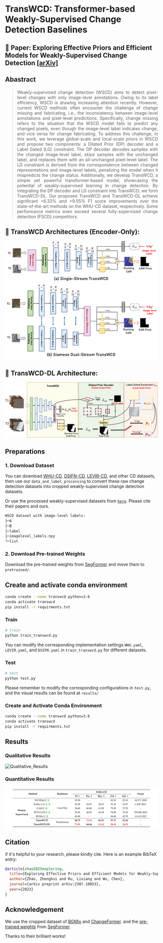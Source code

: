 # TransWCD: Transformer-based Weakly-Supervised Change Detection Baselines
## :notebook_with_decorative_cover: Paper: Exploring Effective Priors and Efficient Models for Weakly-Supervised Change Detection [[arXiv]](https://arxiv.org/abs/2307.10853)

## Abastract <p align="justify">
<blockquote align="justify">Weakly-supervised change detection (WSCD) aims to detect pixel-level changes with only image-level annotations. Owing to its label efficiency, WSCD is drawing increasing attention recently. However, current WSCD methods often encounter the challenge of change missing and fabricating, i.e., the inconsistency between image-level annotations and pixel-level predictions. Specifically, change missing refers to the situation that the WSCD model fails to predict any changed pixels, even though the image-level label indicates change, and vice versa for change fabricating. To address this challenge, in this work, we leverage global-scale and local-scale priors in WSCD and propose two components: a Dilated Prior (DP) decoder and a Label Gated (LG) constraint. The DP decoder decodes samples with the changed image-level label, skips samples with the unchanged label, and replaces them with an all-unchanged pixel-level label. The LG constraint is derived from the correspondence between changed representations and image-level labels, penalizing the model when it mispredicts the change status. Additionally, we develop TransWCD, a simple yet powerful transformer-based model, showcasing the potential of weakly-supervised learning in change detection. By integrating the DP decoder and LG constraint into TransWCD, we form TransWCD-DL. Our proposed TransWCD and TransWCD-DL achieve significant +6.33% and +9.55% F1 score improvements over the state-of-the-art methods on the WHU-CD dataset, respectively. Some performance metrics even exceed several fully-supervised change detection (FSCD) competitors.</blockquote>
</p>

## :speech_balloon: TransWCD Architectures (Encoder-Only):
<p align="center">
    <img src="./tutorials/TransWCD.png">
</p>

## :speech_balloon: TransWCD-DL Architecture:

![TransWCD-DL](./tutorials/TransWCD-DL.png)
 
## Preparations


### 1. Download Dataset
You can download [WHU-CD](https://study.rsgis.whu.edu.cn/pages/download/building_dataset.html), [DSIFN-CD](https://github.com/GeoZcx/A-deeply-supervised-image-fusion-network-for-change-detection-in-remote-sensing-images/tree/master/dataset), [LEVIR-CD](http://chenhao.in/LEVIR/), and other CD datasets, then use our `data_and_label_processing` to convert these raw change detection datasets into cropped weakly-supervised change detection datasets.

Or use the processed weakly-supervised datasets from [`here`](https://drive.google.com/drive/folders/1Ee4T4-pOhZSe9NJ4av4cPBkXh6PX8w71?usp=sharing). Please cite their papers and ours.
``` bash
WSCD dataset with image-level labels:
├─A
├─B
├─label
├─imagelevel_labels.npy
└─list
```

### 2. Download Pre-trained Weights

Download the pre-trained weights from [SegFormer](https://github.com/NVlabs/SegFormer) and move them to `pretrained/`.

## Create and activate conda environment

```bash
conda create --name transwcd python=3.6
conda activate transwcd
pip install -r requirments.txt
```


### Train
```bash
# train 
python train_transwcd.py

```
You can modify the corresponding implementation settings `WHU.yaml`, `LEVIR.yaml`, and `DSIFN.yaml` in `train_transwcd.py` for different datasets.


### Test
```bash
# test
python test.py
```
Please remember to modify the corresponding configurations in `test.py`, and the visual results can be found at `results/`


### Create and Activate Conda Environment

```bash
conda create --name transwcd python=3.6
conda activate transwcd
pip install -r requirments.txt
```

## Results
### Qualitative Results
![Qualitative_Results](./tutorials/Quanlitative_Results.png)
### Quantitative Results
![Quantitative_Results](./tutorials/Quantitative_Results.png)

## Citation
if it's helpful to your research, please kindly cite. Here is an example BibTeX entry:

``` bibtex
@article{zhao2023exploring,
  title={Exploring Effective Priors and Efficient Models for Weakly-Supervised Change Detection},
  author={Zhao, Zhenghui and Ru, Lixiang and Wu, Chen},
  journal={arXiv preprint arXiv:2307.10853},
  year={2023}
}
```

## Acknowledgement
We use the cropped dataset of [BGMix](https://github.com/tsingqguo/bgmix) and [ChangeFormer](https://github.com/wgcban/ChangeFormer).
and the [pre-trained weights](https://drive.google.com/drive/folders/1b7bwrInTW4VLEm27YawHOAMSMikga2Ia?usp=sharing) from [SegFormer](https://github.com/NVlabs/SegFormer). 

Thanks to their brilliant works!

